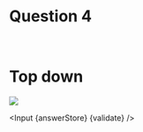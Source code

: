 <script>
    export let answerStore;
    export let validate;

    import Input from "$lib/Input.svelte";
    import image from "$lib/assets/week5julius2.png";
</script>

<div class="markdown">

# Question 4

<br>

# Top down

![]({image})

</div>

<Input {answerStore} {validate} />
